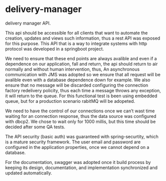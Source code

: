 # delivery-manager

delivery manager API.

This api should be accessible for all clients that want to automate the creation, updates and views such information, thus a rest API was exposed for this purpose. This API that is a way to integrate systems with http protocol was developed in a springboot project.

We need to ensure that these end points are always avalible and even if a dependence on our application, fall and return, the api should return to air normally and without human intervention, thus, An asynchronous communication with JMS was adopted so  we ensure that all request will be avalible even with a database dependence down for example. We also ensure that no message will be discarded configuring the connection factory redelivery policity, thus each time a message throws any exception, it will return to the queue. For this functional test is been using embedded queue, but for a production scenario rabitMQ will be adopeted.

We need to have the control of our connections once we can’t wast time waiting for an connection response, thus the data source was configured with dbcp2. We chose to wait only for 1000 millis, but this time should be decided after some QA tests.

The API security (basic auth) was guaranteed with spring-securtity, which is a mature security framework. The user email and password are configured in the application properties, once we cannot depend on a database.

For the documentation, swagger was adopted once it  build process by keeping its design, documentation, and implementation synchronized and updated automatically.
